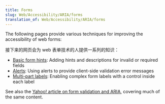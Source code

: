 ```yaml
---
title: Forms
slug: Web/Accessibility/ARIA/forms
translation_of: Web/Accessibility/ARIA/forms
---
```

<p>The following pages provide various techniques for improving the accessibility of web forms:</p>

<p>接下来的网页会为 web 表单技术的人提供一系列的知识：</p>

<ul>
 <li><a href="/en/Accessibility/ARIA/Basic_form_hints">Basic form hints</a>: Adding hints and descriptions for invalid or required fields</li>
 <li><a href="/en/Accessibility/ARIA/forms/alerts">Alerts</a>: Using alerts to provide client-side validation error messages</li>
 <li><a href="/en/Accessibility/ARIA/forms/Multipart_labels">Multi-part labels</a>: Enabling complex form labels with a control inside each label</li>
</ul>

<p>See also the <a href="http://yaccessibilityblog.com/library/aria-invalid-form-inputs.html">Yahoo! article on form validation and ARIA</a>, covering much of the same content.</p>
